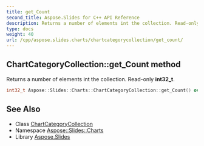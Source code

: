 ```yaml
---
title: get_Count
second_title: Aspose.Slides for C++ API Reference
description: Returns a number of elements int the collection. Read-only int32_t.
type: docs
weight: 40
url: /cpp/aspose.slides.charts/chartcategorycollection/get_count/
---
```

## ChartCategoryCollection::get_Count method


Returns a number of elements int the collection. Read-only **int32_t**.

```cpp
int32_t Aspose::Slides::Charts::ChartCategoryCollection::get_Count() override
```

## See Also

* Class [ChartCategoryCollection](../)
* Namespace [Aspose::Slides::Charts](../../)
* Library [Aspose.Slides](../../../)
